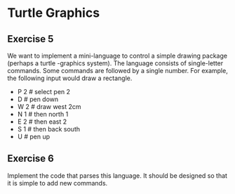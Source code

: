 # Turtle Graphics

## Exercise 5
We want to implement a mini-language to control a simple drawing package (perhaps a turtle -graphics system). The language consists of single-letter commands. Some commands are followed by a single number. For example, the following input would draw a rectangle.

 - P 2  #  select pen 2  
 - D    #  pen down  
 - W 2  #  draw west 2cm  
 - N 1  #  then north 1  
 - E 2  #  then east 2  
 - S 1  #  then back south  
 - U    #  pen up  

## Exercise 6
Implement the code that parses this language. It should be designed so that it is simple to add new commands.


